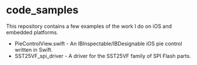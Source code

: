 # code_samples
This repository contains a few examples of the work I do on iOS and embedded platforms.
- PieControlView.swift - An IBInspectable/IBDesignable iOS pie control written in Swift.
- SST25VF_spi_driver - A driver for the SST25VF family of SPI Flash parts.
